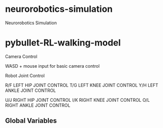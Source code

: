 # neurorobotics-simulation
Neurorobotics Simulation
# pybullet-RL-walking-model

Camera Control

WASD + mouse input for basic camera control


Robot Joint Control

R/F LEFT HIP JOINT CONTROL
T/G LEFT KNEE JOINT CONTROL
Y/H LEFT ANKLE JOINT CONTROL

U/J RIGHT HIP JOINT CONTROL
I/K RIGHT KNEE JOINT CONTROL
O/L RIGHT ANKLE JOINT CONTROL




## Global Variables
